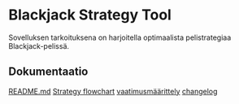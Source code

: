 # Blackjack Strategy Tool

Sovelluksen tarkoituksena on harjoitella optimaalista pelistrategiaa Blackjack-pelissä.

## Dokumentaatio
[README.md](https://github.com/ogvirtan/ot-harjoitustyo/blob/master/README.md)
[Strategy flowchart](https://github.com/ogvirtan/ot-harjoitustyo/blob/master/dokumentaatio/Strategy_flowchart.jpg)
[vaatimusmäärittely](https://github.com/ogvirtan/ot-harjoitustyo/blob/master/dokumentaatio/vaatimusmaarittely.md)
[changelog](https://github.com/ogvirtan/ot-harjoitustyo/blob/master/dokumentaatio/changelog.md)
